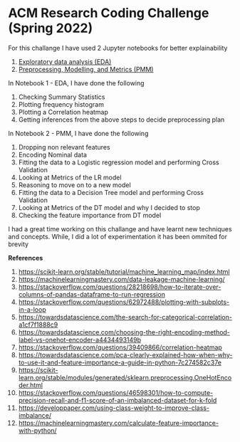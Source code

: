 # ACM Research Coding Challenge (Spring 2022)

For this challange I have used 2 Jupyter notebooks for better explainability
1. [Exploratory data analysis (EDA)](https://github.com/nimblefox/ACM-Research-Coding-Challenge-S22/blob/main/Exploratory%20data%20analysis.ipynb)
2. [Preprocessing, Modelling, and Metrics (PMM)](https://github.com/nimblefox/ACM-Research-Coding-Challenge-S22/blob/main/Preprocessing%2C%20Modelling%20and%20Metrics.ipynb)


In Notebook 1 - EDA, I have done the following 
  1. Checking Summary Statistics
  2. Plotting frequency histogram
  3. Plotting a Correlation heatmap
  4. Getting inferences from the above steps to decide preprocessing plan

In Notebook 2 - PMM, I have done the following 
  1. Dropping non relevant features
  2. Encoding Nominal data
  3. Fitting the data to a Logistic regression model and performing Cross Validation
  4. Looking at Metrics of the LR model
  5. Reasoning to move on to a new model
  6. Fitting the data to a Decision Tree model and performing Cross Validation
  7. Looking at Metrics of the DT model and why I decided to stop
  8. Checking the feature importance from DT model


I had a great time working on this challange and have learnt new techniques and concepts. While, I did a lot of experimentation it has been ommited for brevity



**References**
1. https://scikit-learn.org/stable/tutorial/machine_learning_map/index.html
2. https://machinelearningmastery.com/data-leakage-machine-learning/
3. https://stackoverflow.com/questions/28218698/how-to-iterate-over-columns-of-pandas-dataframe-to-run-regression
4. https://stackoverflow.com/questions/62972488/plotting-with-subplots-in-a-loop
5. https://towardsdatascience.com/the-search-for-categorical-correlation-a1cf7f1888c9
6. https://towardsdatascience.com/choosing-the-right-encoding-method-label-vs-onehot-encoder-a4434493149b
7. https://stackoverflow.com/questions/39409866/correlation-heatmap
8. https://towardsdatascience.com/pca-clearly-explained-how-when-why-to-use-it-and-feature-importance-a-guide-in-python-7c274582c37e
9. https://scikit-learn.org/stable/modules/generated/sklearn.preprocessing.OneHotEncoder.html
10. https://stackoverflow.com/questions/46598301/how-to-compute-precision-recall-and-f1-score-of-an-imbalanced-dataset-for-k-fold
11. https://developpaper.com/using-class-weight-to-improve-class-imbalance/
12. https://machinelearningmastery.com/calculate-feature-importance-with-python/
